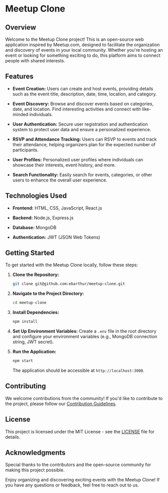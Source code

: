 # Meetup Clone

## Overview

Welcome to the Meetup Clone project! This is an open-source web application inspired by Meetup.com, designed to facilitate the organization and discovery of events in your local community. Whether you're hosting an event or looking for something exciting to do, this platform aims to connect people with shared interests.

## Features

- **Event Creation:** Users can create and host events, providing details such as the event title, description, date, time, location, and category.

- **Event Discovery:** Browse and discover events based on categories, date, and location. Find interesting activities and connect with like-minded individuals.

- **User Authentication:** Secure user registration and authentication system to protect user data and ensure a personalized experience.

- **RSVP and Attendance Tracking:** Users can RSVP to events and track their attendance, helping organizers plan for the expected number of participants.

- **User Profiles:** Personalized user profiles where individuals can showcase their interests, event history, and more.

- **Search Functionality:** Easily search for events, categories, or other users to enhance the overall user experience.

## Technologies Used

- **Frontend:** HTML, CSS, JavaScript, React.js

- **Backend:** Node.js, Express.js

- **Database:** MongoDB

- **Authentication:** JWT (JSON Web Tokens)

## Getting Started

To get started with the Meetup Clone locally, follow these steps:

1. **Clone the Repository:**
   ```bash
   git clone git@github.com:ebarthur/meetup-clone.git
   ```

2. **Navigate to the Project Directory:**
   ```bash
   cd meetup-clone
   ```

3. **Install Dependencies:**
   ```bash
   npm install
   ```

4. **Set Up Environment Variables:**
   Create a `.env` file in the root directory and configure your environment variables (e.g., MongoDB connection string, JWT secret).

5. **Run the Application:**
   ```bash
   npm start
   ```

   The application should be accessible at `http://localhost:3000`.

## Contributing

We welcome contributions from the community! If you'd like to contribute to the project, please follow our [Contribution Guidelines](CONTRIBUTING.md).

## License

This project is licensed under the MIT License - see the [LICENSE](LICENSE) file for details.

## Acknowledgments

Special thanks to the contributors and the open-source community for making this project possible.

Enjoy organizing and discovering exciting events with the Meetup Clone! If you have any questions or feedback, feel free to reach out to us.
